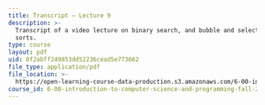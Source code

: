 ```yaml
---
title: Transcript – Lecture 9
description: >-
  Transcript of a video lecture on binary search, and bubble and selection
  sorts.
type: course
layout: pdf
uid: 0f2abff249853dd52236cead5e773662
file_type: application/pdf
file_location: >-
  https://open-learning-course-data-production.s3.amazonaws.com/6-00-introduction-to-computer-science-and-programming-fall-2008/0f2abff249853dd52236cead5e773662_6-00F08-L09.pdf
course_id: 6-00-introduction-to-computer-science-and-programming-fall-2008
---
```

